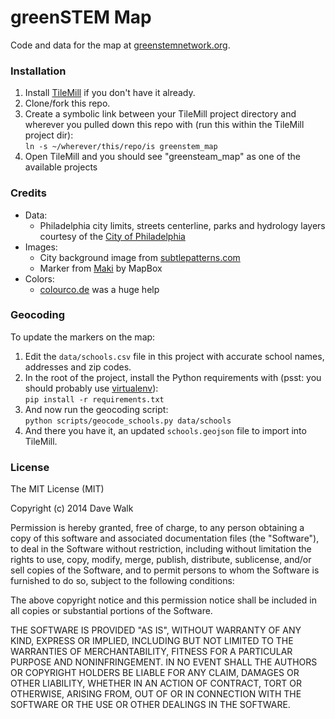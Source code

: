 # greenSTEM Map

Code and data for the map at [greenstemnetwork.org](http://greenstemnetwork.org/).

### Installation

1. Install [TileMill](https://www.mapbox.com/tilemill/) if you don't have it already.
2. Clone/fork this repo.
3. Create a symbolic link between your TileMill project directory and wherever you pulled down this repo with (run this within the TileMill project dir):  
    `ln -s ~/wherever/this/repo/is greenstem_map`
4. Open TileMill and you should see "greensteam_map" as one of the available projects

### Credits
- Data:  
    - Philadelphia city limits, streets centerline, parks and hydrology layers courtesy of the [City of Philadelphia](http://opendataphilly.org/opendata/search/?qs=City%20of%20Philadelphia)
- Images:  
    - City background image from [subtlepatterns.com](http://subtlepatterns.com)
    - Marker from [Maki](https://www.mapbox.com/maki/) by MapBox
- Colors:  
    - [colourco.de](http://colourco.de) was a huge help

### Geocoding

To update the markers on the map:

1. Edit the `data/schools.csv` file in this project with accurate school names, addresses and zip codes.
2. In the root of the project, install the Python requirements with (psst: you should probably use [virtualenv](http://dabapps.com/blog/introduction-to-pip-and-virtualenv-python/)):  
`pip install -r requirements.txt`
3. And now run the geocoding script:  
`python scripts/geocode_schools.py data/schools`
4. And there you have it, an updated `schools.geojson` file to import into TileMill.

### License

The MIT License (MIT)

Copyright (c) 2014 Dave Walk   

Permission is hereby granted, free of charge, to any person obtaining a copy
of this software and associated documentation files (the "Software"), to deal
in the Software without restriction, including without limitation the rights
to use, copy, modify, merge, publish, distribute, sublicense, and/or sell
copies of the Software, and to permit persons to whom the Software is
furnished to do so, subject to the following conditions:  

The above copyright notice and this permission notice shall be included in all
copies or substantial portions of the Software.  

THE SOFTWARE IS PROVIDED "AS IS", WITHOUT WARRANTY OF ANY KIND, EXPRESS OR
IMPLIED, INCLUDING BUT NOT LIMITED TO THE WARRANTIES OF MERCHANTABILITY,
FITNESS FOR A PARTICULAR PURPOSE AND NONINFRINGEMENT. IN NO EVENT SHALL THE
AUTHORS OR COPYRIGHT HOLDERS BE LIABLE FOR ANY CLAIM, DAMAGES OR OTHER
LIABILITY, WHETHER IN AN ACTION OF CONTRACT, TORT OR OTHERWISE, ARISING FROM,
OUT OF OR IN CONNECTION WITH THE SOFTWARE OR THE USE OR OTHER DEALINGS IN THE
SOFTWARE.


